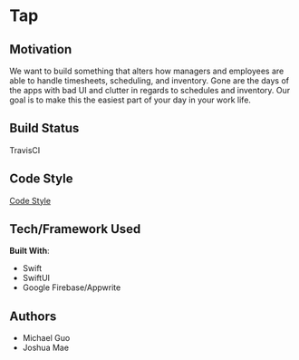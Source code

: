 # Tap

## Motivation
We want to build something that alters how managers and employees are able to handle timesheets, scheduling, and inventory.  Gone are the days of the apps with bad UI and clutter in regards to schedules and inventory.  Our goal is to make this the easiest part of your day in your work life.

## Build Status
TravisCI

## Code Style
[Code Style](https://google.github.io/swift/)

## Tech/Framework Used
**Built With**:
- Swift
- SwiftUI
- Google Firebase/Appwrite

## Authors
- Michael Guo 
- Joshua Mae
